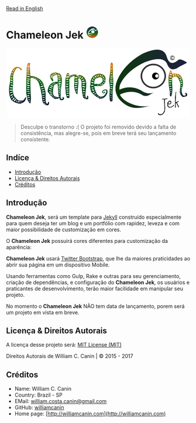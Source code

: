 [Read in English](https://github.com/williamcanin/chameleon-jek/blob/master/README-en_US.md)

# Chameleon Jek <img src="https://raw.githubusercontent.com/williamcanin/chameleon-jek/master/assets/images/avatar/out.png" alt="Chameleon Jek Logotype" width="7%" height="7%"/>

<p align="center">
  <img src="https://raw.githubusercontent.com/williamcanin/chameleon-jek/master/assets/images/preview/chameleonjek-logotype.png" alt="Chameleon Jek Logotype" width="500px" height="55%"/>
</p>


> Desculpe o transtorno :( O projeto foi removido devido a falta de 
> consistência, mas alegre-se, pois em breve terá seu lançamento consistente.

## Indíce

* [Introdução](#introdu%C3%A7%C3%A3o)
* [Licença & Direitos Autorais](#licen%C3%A7a--direitos-autorais)
* [Créditos](#cr%C3%89ditos)


## Introdução

**Chameleon Jek**, será um template para [Jekyll](http://jekyllrb.com) construído especialmente para quem deseja ter um blog e um portfólio com rapidez, leveza e com maior possibilidade de customização em cores.

O **Chameleon Jek** possuirá cores diferentes para customização da aparência:

**Chameleon Jek** usará [Twitter Bootstrap](http://getbootstrap.com), que lhe da maiores praticidades ao abrir sua página em um dispositivo Mobile.

Usando ferramentas como Gulp, Rake e outras para seu gerenciamento, criação de dependências, e configuração do **Chameleon Jek**, os usuários e praticantes de desenvolvimento, terão maior facilidade em manipular seu projeto. 

No momento o **Chameleon Jek** NÃO tem data de lançamento, porem será um projeto em vista em breve.

## Licença & Direitos Autorais

A licença desse projeto será: [MIT License (MIT)](https://opensource.org/licenses/MIT)

Direitos Autorais de William C. Canin | © 2015 - 2017

## Créditos

* Name: William C. Canin 
* Country: Brazil - SP
* EMail: william.costa.canin@gmail.com    
* GitHub: [williamcanin](http://github.com/williamcanin)
* Home page: [http://williamcanin.com](http://williamcanin.com)
